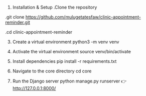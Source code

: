 1. Installation & Setup
 .Clone the repository

 .git clone https://github.com/mulugetatesfaw/clinic-appointment-reminder.git

 .cd clinic-appointment-reminder

3. Create a virtual environment
   python3 -m venv venv
4. Activate the virtual environment
  source venv/bin/activate
4. Install dependencies
   pip install -r requirements.txt

5. Navigate to the core directory
    cd core
6. Run the Django server
    python manage.py runserver
 👉 http://127.0.0.1:8000/




